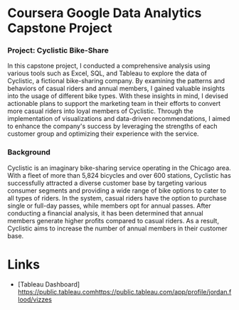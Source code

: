# Coursera Google Data Analytics Capstone Project 

### Project: Cyclistic Bike-Share
In this capstone project, I conducted a comprehensive analysis using various tools such as Excel, SQL, and Tableau to explore the data of Cyclistic, a fictional bike-sharing company. By examining the patterns and behaviors of casual riders and annual members, I gained valuable insights into the usage of different bike types. With these insights in mind, I devised actionable plans to support the marketing team in their efforts to convert more casual riders into loyal members of Cyclistic. Through the implementation of visualizations and data-driven recommendations, I aimed to enhance the company's success by leveraging the strengths of each customer group and optimizing their experience with the service.

### Background
Cyclistic is an imaginary bike-sharing service operating in the Chicago area. With a fleet of more than 5,824 bicycles and over 600 stations, Cyclistic has successfully attracted a diverse customer base by targeting various consumer segments and providing a wide range of bike options to cater to all types of riders. In the system, casual riders have the option to purchase single or full-day passes, while members opt for annual passes. After conducting a financial analysis, it has been determined that annual members generate higher profits compared to casual riders. As a result, Cyclistic aims to increase the number of annual members in their customer base.

# Links
* [Tableau Dashboard] https://public.tableau.comhttps://public.tableau.com/app/profile/jordan.flood/vizzes
